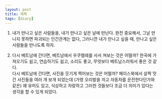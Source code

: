 ```yaml
---
layout: post
title: 제목
tags: [diary]
---
```


1. 내가 만나고 싶은 사람들을, 내가 만나고 싶은 날에 만난다. 완전 중요해서, 그날 만나지 못하면 파괴되는 인간관계는 없다, 그러니깐 내가 만나고 싶을 때, 만나고 싶은 사람들을 만나도록 하자.

2. 다시 베트남에 간다면, 베트남에서 우쿠렐레를 사서 쳐보는 것은 어떨까? 한국에 가져오기도 쉽고, 연습하기도 쉽고, 소리도 좋고, 무엇보다 베트남스러워서 좋은 것 같다.  
다시 베트남에 간다면, 사진을 웃기게 찍어보는 것은 어떨까? 페이스북에서 살짝 맛간 사진들을 여러 개 보개 되었는데 (가령 오리발을 끼고 자동차를 운전한다던가와 같은) 꽤 유머도 있고, 식상하고 자랑하고 그러한 것들보다 조금 더 의미가 있다는 생각을 할 수 있게 되었다.


